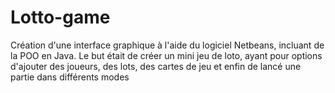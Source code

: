 # Lotto-game
Création d'une interface graphique à l'aide du logiciel Netbeans, incluant de la POO en Java. Le but était de créer un mini jeu de loto, ayant pour options d'ajouter des joueurs, des lots, des cartes de jeu et enfin de lancé une partie dans différents modes
